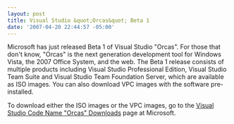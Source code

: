 ```yaml
---
layout: post
title: Visual Studio &quot;Orcas&quot; Beta 1
date: '2007-04-20 22:44:57 -05:00'
---
```


Microsoft has just released Beta 1 of Visual Studio "Orcas". For those that don't know, "Orcas" is the next generation development tool for Windows Vista, the 2007 Office System, and the web. The Beta 1 release consists of multiple products including Visual Studio Professional Edition, Visual Studio Team Suite and Visual Studio Team Foundation Server, which are available as ISO images. You can also download VPC images with the software pre-installed.

To download either the ISO images or the VPC images, go to the [Visual Studio Code Name "Orcas" Downloads](http://msdn2.microsoft.com/en-us/vstudio/aa700831.aspx) page at Microsoft.

